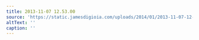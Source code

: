 ```yaml
---
title: 2013-11-07 12.53.00
source: 'https://static.jamesdigioia.com/uploads/2014/01/2013-11-07-12-53-00-scaled.jpg'
altText: ''
caption: ''
---
```


